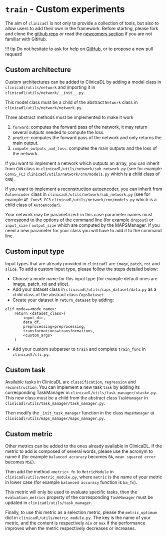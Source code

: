 # `train` - Custom experiments

The aim of `clinicadl` is not only to provide a collection of tools, 
but also to allow users to add their own in the framework.
Before starting, please fork and clone the [github repo](https://github.com/aramis-lab/clinicadl]) or
read the [newcomers section](./Newcomers.md) if you are not familiar with GitHub.

!!! tip
    Do not hesitate to ask for help on [GitHub](https://github.com/aramis-lab/clinicadl/issues/new), 
    or to propose a new pull request!


## Custom architecture 

Custom architectures can be added to ClinicaDL by adding a model class in `clinicadl/utils/network` 
and importing it in `clinicadl/utils/network/__init__.py`.

This model class must be a child of the abstract `Network` class in `clinicadl/utils/network/network.py`.

Three abstract methods must be implemented to make it work
1. `forward`: computes the forward pass of the network, it may return several outputs
   needed to compute the loss.
2. `predict`: computes the forward pass of the network and only returns the main output.
3. `compute_outputs_and_loss`: computes the main outputs and the loss of the network.

If you want to implement a network which outputs an array, you can inherit from `CNN` class in
`clinicadl/utils/network/sub_network.py` (see for example `Conv5_FC3` `clinicadl/utils/network/cnn/models.py`
which is a child class of `CNN`).

If you want to implement a reconstruction autoencoder, you can inherit from `Autoencoder` class in
`clinicadl/utils/network/sub_network.py` (see for example `AE_Conv5_FC3` `clinicadl/utils/network/cnn/models.py`
which is a child class of `Autoencoder`).

Your network may be parametrized: in this case parameter names must correspond to the options of the
command line (for example `dropout`) or `input_size` / `output_size` which are computed by the MAPSManager. 
If you need a new parameter for your class you will have to add it to the command line.


## Custom input type

Input types that are already provided in `clinicadl` are `image`, `patch`, `roi` and `slice`. To add a custom input type, 
please follow the steps detailed below:

- Choose a mode name for this input type (for example default ones are image, patch, roi and slice). 
- Add your dataset class in `clinicadl/utils/caps_dataset/data.py` as a child class of the abstract class `CapsDataset`.
- Create your dataset in `return_dataset` by adding:
```
elif mode==<mode_name>:
    return <dataset_class>(
        input_dir,
        data_df,
        preprocessing=preprocessing,
        transformations=transformations,
        <custom_args>
    )
```
- Add your custom subparser to `train` and complete `train_func` in `clinicadl/cli.py`.

## Custom task

Available tasks in ClinicaDL are `classification`, `regression` and `reconstruction`.
You can implement a new task `task` by adding its corresponding TaskManager in 
`clinicadl/utils/task_manager/<task>.py`. This new class must be a child from the abstract class
`TaskManager` in `clinicadl/utils/task_manager/task_manager.py`.

Then modify the `_init_task_manager` function in the class `MapsManager` at 
`clinicadl/utils/maps_manager/maps_manager.py`.

## Custom metric

Other metrics can be added to the ones already available in ClinicaDL.
If the metric to add is composed of several words, please use the acronym
to name it (for example `balanced accuracy` becomes `BA`, `mean squared error`
becomes `MSE`).

Then add the method `<metric>_fn` to `MetricModule` in `clinicadl/utils/metric_module.py`,
where `metric` is the name of your metric in lower case (for example `balanced accuracy` function
is `ba_fn`).

This metric will only be used to evaluate specific tasks, then the `evaluation_metrics` property of 
the corresponding `TaskManager` must be updated in `clinicadl/utils/task_manager`.

Finally, to use this metric as a selection metric, please the `metric_optimum` dict in
`clinicadl/utils/metric_module.py`. The key is the name of your metric, and the content is respectively
`min` or `max` if the performance improves when the metric respectively decreases or increases.
